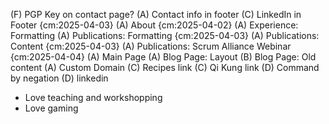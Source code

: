 (F) PGP Key on contact page?
(A) Contact info in footer
(C) LinkedIn in Footer {cm:2025-04-03}
(A) About {cm:2025-04-02}
(A) Experience: Formatting
(A) Publications: Formatting {cm:2025-04-03}
(A) Publications: Content {cm:2025-04-03}
(A) Publications: Scrum Alliance Webinar {cm:2025-04-04}
(A) Main Page
(A) Blog Page: Layout
(B) Blog Page: Old content
(A) Custom Domain
(C) Recipes link
(C) Qi Kung link
(D) Command by negation
(D) linkedin

* Love teaching and workshopping
* Love gaming